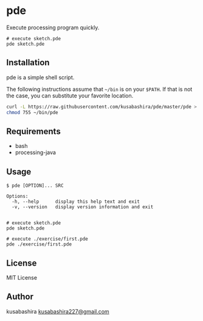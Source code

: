 pde
===

Execute processing program quickly.

```
# execute sketch.pde
pde sketch.pde
```

Installation
------------

pde is a simple shell script.

The following instructions assume that `~/bin` is on your `$PATH`.
If that is not the case, you can substitute your favorite location.

```sh
curl -L https://raw.githubusercontent.com/kusabashira/pde/master/pde > ~/bin/pde
chmod 755 ~/bin/pde
```

Requirements
-----------

- bash
- processing-java

Usage
-----

```
$ pde [OPTION]... SRC

Options:
  -h, --help      display this help text and exit
  -v, --version   display version information and exit


# execute sketch.pde
pde sketch.pde

# execute ./exercise/first.pde
pde ./exercise/first.pde
```

License
-------

MIT License

Author
------

kusabashira <kusabashira227@gmail.com>
